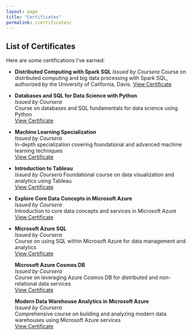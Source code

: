 ```yaml
---
layout: page
title: "Certificates"
permalink: /certificates/
---
```


## List of Certificates
Here are some certifications I've earned:


- **Distributed Computing with Spark SQL**
  *Issued by Coursera*
  Course on distributed computing and big data processing with Spark SQL, authorized by the University of California, Davis.
  [View Certificate](https://coursera.org/share/b0a1d1a7a21807a25fff22109f1afeb1)
- **Databases and SQL for Data Science with Python**  
  *Issued by Coursera*  
  Course on databases and SQL fundamentals for data science using Python  
  [View Certificate](https://coursera.org/share/33947140200b0426f73ce0f28a76e629)

- **Machine Learning Specialization**  
  *Issued by Coursera*  
  In-depth specialization covering foundational and advanced machine learning techniques  
  [View Certificate](https://www.coursera.org/account/accomplishments/specialization/AQ7MSWZGQK47)

- **Introduction to Tableau**  
  *Issued by Coursera*
  Foundational course on data visualization and analytics using Tableau  
  [View Certificate](https://coursera.org/share/3e90358ab86e4e69eb9e5de0901bb231)

- **Explore Core Data Concepts in Microsoft Azure**  
  *Issued by Coursera*  
  Introduction to core data concepts and services in Microsoft Azure  
  [View Certificate](https://coursera.org/share/05292e3aecf224d11edccbc91f13bdaf)
  
- **Microsoft Azure SQL**  
  *Issued by Coursera*  
  Course on using SQL within Microsoft Azure for data management and analytics  
  [View Certificate](https://coursera.org/share/52ffd31656e693089e8cb343106fa637)
  
  **Microsoft Azure Cosmos DB**  
  *Issued by Coursera*  
  Course on leveraging Azure Cosmos DB for distributed and non-relational data services  
  [View Certificate](https://coursera.org/share/65b9abd2b6eaae8cbd5f5a1e271c192f)

  **Modern Data Warehouse Analytics in Microsoft Azure**  
  *Issued by Coursera*  
  Comprehensive course on building and analyzing modern data warehouses using Microsoft Azure services  
  [View Certificate](https://coursera.org/share/15b68e4c2832c5046889fe7678381632)